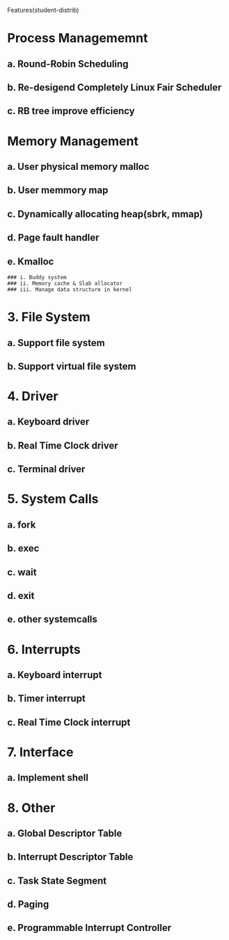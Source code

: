 Features(student-distrib)

# Process Managememnt
   ## a. Round-Robin Scheduling
   ## b. Re-desigend Completely Linux Fair Scheduler 
   ## c. RB tree improve efficiency
   
# Memory Management
  ## a. User physical memory malloc
  ## b. User memmory map
  ## c. Dynamically allocating heap(sbrk, mmap)
  ## d. Page fault handler
  ## e. Kmalloc
    ### i. Buddy system
    ### ii. Memory cache & Slab allocator
    ### iii. Manage data structure in kernel
    
# 3. File System
   ## a. Support file system
   ## b. Support virtual file system

# 4. Driver
   ## a. Keyboard driver
   ## b. Real Time Clock driver
   ## c. Terminal driver

# 5. System Calls
   ## a. fork
   ## b. exec
   ## c. wait
   ## d. exit
   ## e. other systemcalls
   
# 6. Interrupts
   ## a. Keyboard interrupt
   ## b. Timer interrupt
   ## c. Real Time Clock interrupt

# 7. Interface
   ## a. Implement shell

# 8. Other
   ## a. Global Descriptor Table
   ## b. Interrupt Descriptor Table
   ## c. Task State Segment 
   ## d. Paging
   ## e. Programmable Interrupt Controller 
   
